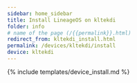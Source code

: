 ```yaml
---
sidebar: home_sidebar
title: Install LineageOS on kltekdi
folder: info
# name of the page (/{{permalink}}.html)
redirect_from: kltekdi_install.html
permalink: /devices/kltekdi/install
device: kltekdi
---
```

{% include templates/device_install.md %}
